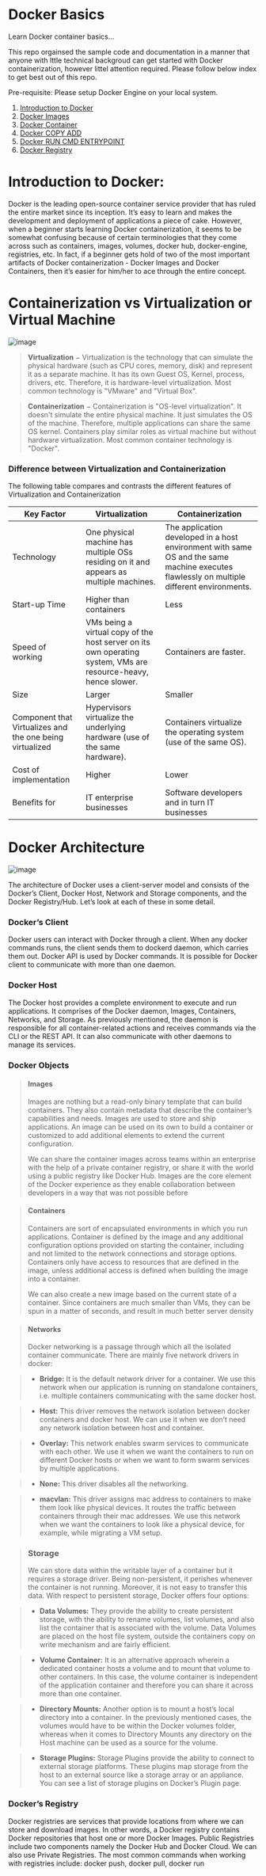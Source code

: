 # Docker Basics

Learn Docker container basics...

This repo orgainsed the sample code and documentation in a manner that anyone with lttle technical backgroud can get started with Docker containerization, however littel attention required. Please follow below index to get best out of this repo.

Pre-requisite: Please setup Docker Engine on your local system.

1. [Introduction to Docker](https://github.com/ihorizonsr/docker-basics)
2. [Docker Images](https://github.com/ihorizonsr/docker-basics/tree/main/docker-image)
3. [Docker Container](https://github.com/ihorizonsr/docker-basics/tree/main/docker-container)
4. [Docker COPY ADD](https://github.com/ihorizonsr/docker-basics/tree/main/copy-add-vol)
5. [Docker RUN CMD ENTRYPOINT](https://github.com/ihorizonsr/docker-basics/tree/main/run-cmd-epoint)
6. [Docker Registry](https://github.com/ihorizonsr/docker-basics/tree/main/run-cmd-epoint)

# Introduction to Docker:

Docker is the leading open-source container service provider that has ruled the entire market since its inception. It’s easy to learn and makes the development and deployment of applications a piece of cake. However, when a beginner starts learning Docker containerization, it seems to be somewhat confusing because of certain terminologies that they come across such as containers, images, volumes, docker hub, docker-engine, registries, etc. In fact, if a beginner gets hold of two of the most important artifacts of Docker containerization - Docker Images and Docker Containers, then it’s easier for him/her to ace through the entire concept.

# Containerization vs Virtualization or Virtual Machine

<img alt="image" src="https://user-images.githubusercontent.com/111513801/185914093-401eb14a-698d-48bf-b862-29fc816251eb.png">

> **Virtualization** − Virtualization is the technology that can simulate the physical hardware (such as CPU cores, memory, disk) and represent it as a separate machine. It has its own Guest OS, Kernel, process, drivers, etc. Therefore, it is hardware-level virtualization. Most common technology is "VMware" and "Virtual Box".

> **Containerization** − Containerization is "OS-level virtualization". It doesn't simulate the entire physical machine. It just simulates the OS of the machine. Therefore, multiple applications can share the same OS kernel. Containers play similar roles as virtual machine but without hardware virtualization. Most common container technology is "Docker".

### Difference between Virtualization and Containerization
The following table compares and contrasts the different features of Virtualization and Containerization 

| Key Factor | Virtualization | Containerization |
|---|---|---|
| Technology | One physical machine has multiple OSs residing on it and appears as multiple machines. | The application developed in a host environment with same OS and the same machine executes flawlessly on multiple different environments. |
| Start-up Time | Higher than containers | Less |
| Speed of working | VMs being a virtual copy of the host server on its own operating system, VMs are resource-heavy, hence slower. | Containers are faster. |
| Size | Larger | Smaller |
| Component that Virtualizes and the one being virtualized | Hypervisors virtualize the underlying hardware (use of the same hardware). | Containers virtualize the operating system (use of the same OS). |
| Cost of implementation | Higher | Lower |
| Benefits for | IT enterprise businesses | Software developers and in turn IT businesses |

# Docker Architecture

<img alt="image" src="https://user-images.githubusercontent.com/111513801/185914743-20071a43-7a34-4aa6-ace1-a687bdfe2373.png">

The architecture of Docker uses a client-server model and consists of the Docker’s Client, Docker Host, Network and Storage components, and the Docker Registry/Hub. Let’s look at each of these in some detail.

### Docker’s Client
Docker users can interact with Docker through a client. When any docker commands runs, the client sends them to dockerd daemon, which carries them out. Docker API is used by Docker commands. It is possible for Docker client to communicate with more than one daemon.

### Docker Host
The Docker host provides a complete environment to execute and run applications. It comprises of the Docker daemon, Images, Containers, Networks, and Storage. As previously mentioned, the daemon is responsible for all container-related actions and receives commands via the CLI or the REST API. It can also communicate with other daemons to manage its services.

### Docker Objects 
> #### Images
> Images are nothing but a read-only binary template that can build containers. They also contain metadata that describe the container’s capabilities and needs. Images are used to store and ship applications. An image can be used on its own to build a container or customized to add additional elements to extend the current configuration.
>
> We can share the container images across teams within an enterprise with the help of a private container registry, or share it with the world using a public registry like Docker Hub. Images are the core element of the Docker experience as they enable collaboration between developers in a way that was not possible before

> #### Containers
> Containers are sort of encapsulated environments in which you run applications. Container is defined by the image and any additional configuration options provided on starting the container, including and not limited to the network connections and storage options. Containers only have access to resources that are defined in the image, unless additional access is defined when building the image into a container.
>
> We can also create a new image based on the current state of a container. Since containers are much smaller than VMs, they can be spun in a matter of seconds, and result in much better server density

> #### Networks
> Docker networking is a passage through which all the isolated container communicate. There are mainly five network drivers in docker:

> - **Bridge:** It is the default network driver for a container. We use this network when our application is running on standalone containers, i.e. multiple containers communicating with the same docker host.

> - **Host:** This driver removes the network isolation between docker containers and docker host. We can use it when we don’t need any network isolation between host and container.

> - **Overlay:** This network enables swarm services to communicate with each other. We use it when we want the containers to run on different Docker hosts or when we want to form swarm services by multiple applications.

> - **None:** This driver disables all the networking.

> - **macvlan:** This driver assigns mac address to containers to make them look like physical devices. It routes the traffic between containers through their mac addresses. We use this network when we want the containers to look like a physical device, for example, while migrating a VM setup.

> ### Storage
> We can store data within the writable layer of a container but it requires a storage driver. Being non-persistent, it perishes whenever the container is not running. Moreover, it is not easy to transfer this data. With respect to persistent storage, Docker offers four options:

> - **Data Volumes:** They provide the ability to create persistent storage, with the ability to rename volumes, list volumes, and also list the container that is associated with the volume. Data Volumes are placed on the host file system, outside the containers copy on write mechanism and are fairly efficient.

> - **Volume Container:** It is an alternative approach wherein a dedicated container hosts a volume and to mount that volume to other containers. In this case, the volume container is independent of the application container and therefore you can share it across more than one container.

> - **Directory Mounts:** Another option is to mount a host’s local directory into a container. In the previously mentioned cases, the volumes would have to be within the Docker volumes folder, whereas when it comes to Directory Mounts any directory on the Host machine can be used as a source for the volume.

> - **Storage Plugins:** Storage Plugins provide the ability to connect to external storage platforms. These plugins map storage from the host to an external source like a storage array or an appliance. You can see a list of storage plugins on Docker’s Plugin page.

### Docker’s Registry

Docker registries are services that provide locations from where we can store and download images. In other words, a Docker registry contains Docker repositories that host one or more Docker Images. Public Registries include two components namely the Docker Hub and Docker Cloud. We can also use Private Registries. The most common commands when working with registries include: docker push, docker pull, docker run